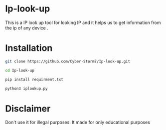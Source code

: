 # Ip-look-up
This is a IP look up tool for looking IP and it helps us to get information from the ip of any device .
# Installation
```bash
git clone https://github.com/Cyber-Storm7/Ip-look-up.git
```
```bash
cd Ip-look-up
```
```bash
pip install requirment.txt
```
```bash
python3 iplookup.py
```
# Disclaimer
Don't use it for illegal purposes. It made for only educational purposes
